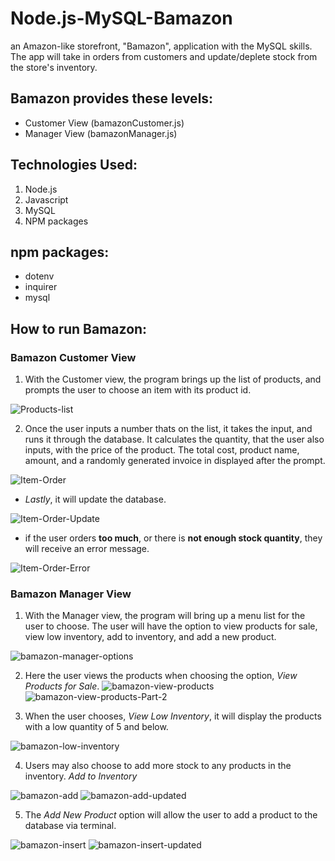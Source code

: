 # Node.js-MySQL-Bamazon
an Amazon-like storefront, "Bamazon", application with the MySQL skills. The app will take in orders from customers and update/deplete stock from the store's inventory.

## Bamazon provides these levels:
* Customer View (bamazonCustomer.js)
* Manager View (bamazonManager.js)

## Technologies Used:

1. Node.js
2. Javascript
3. MySQL
4. NPM packages

## npm packages:

* dotenv
* inquirer
* mysql

## How to run Bamazon:

### Bamazon Customer View

1. With the Customer view, the program brings up the list of products, and prompts the user to choose an item with its product id.

![Products-list](images/bamazonProductlist.JPG)

2. Once the user inputs a number thats on the list, it takes the input, and runs it through the database. It calculates the quantity, that the user also inputs, with the price of the product.  The total cost, product name, amount, and a randomly generated invoice in displayed after the prompt.

![Item-Order](images/bamazonItemOrder2.JPG)

* *Lastly*, it will update the database.

![Item-Order-Update](images/bamazonItemOrderUpdate)

* if the user orders **too much**, or there is **not enough stock quantity**, they will receive an error message.

![Item-Order-Error](images/bamItemOrderError.JPG)



### Bamazon Manager View

1. With the Manager view, the program will bring up a menu list for the user to choose. The user will have the option to view products for sale, view low inventory, add to inventory, and add a new product.

![bamazon-manager-options](images/bamazonManagerOpt1.JPG)

2. Here the user views the products when choosing the option, *View Products for Sale*. 
![bamazon-view-products](images/bamView1.JPG)
![bamazon-view-products-Part-2](images/bamView2.JPG)

3. When the user chooses, *View Low Inventory*, it will display the products with a low quantity of 5 and below.

![bamazon-low-inventory](images/bamLowItems.JPG)

4. Users may also choose to add more stock to any products in the inventory. *Add to Inventory*

![bamazon-add](images/bamAddtoLow.JPG)
![bamazon-add-updated](images/bamAddtoLow2.JPG)

5. The *Add New Product* option will allow the user to add a product to the database via terminal.

![bamazon-insert](images/bamAddNewItem.JPG)
![bamazon-insert-updated](images/bamAddNewItem2.JPG)




